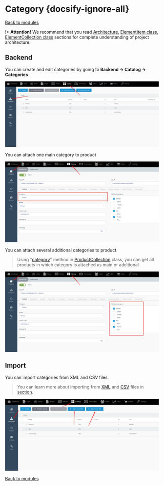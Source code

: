 # Category {docsify-ignore-all}

[Back to modules](modules/home.md)

!> **Attention!**  We recommend that you read [Architecture](home.md#architecture), [ElementItem class](item-class/item-class.md),
[ElementCollection class](collection-class/collection-class.md) sections for complete understanding of  project architecture.

## Backend

You can create and edit categories by going to **Backend -> Catalog -> Categories**

![](./../../assets/images/backend-category-1.png)

You can attach one main category to product

![](./../../assets/images/backend-category-2.png)

You can attach several additional categories to product.

> Using "[category](modules/product/collection/collection.md#categoryicategoryid-bwithchildren-false)" method in [ProductCollection](modules/product/collection/collection.md) class,
you can get all products in which category is attached as main or additional

![](./../../assets/images/backend-category-3.png)

## Import

You can import categories from XML and CSV files.
 
> You can learn more about importing from [XML](import/import-from-xml/home.md#import-from-xml) and [CSV](import/import-from-csv/home.md#import-from-csv) files in [section](import/import-from-xml/home.md#import-from-xml).

![](./../../assets/images/backend-category-4.png)

[Back to modules](modules/home.md)